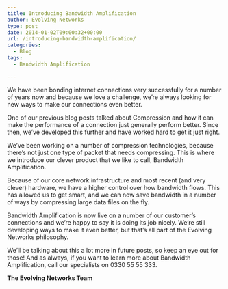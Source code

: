 ```yaml
---
title: Introducing Bandwidth Amplification
author: Evolving Networks
type: post
date: 2014-01-02T09:00:32+00:00
url: /introducing-bandwidth-amplification/
categories:
  - Blog
tags:
  - Bandwidth Amplification

---
```

We have been bonding internet connections very successfully for a number of years now and because we love a challenge, we’re always looking for new ways to make our connections even better.

One of our previous blog posts talked about Compression and how it can make the performance of a connection just generally perform better. Since then, we’ve developed this further and have worked hard to get it just right.

We’ve been working on a number of compression technologies, because there’s not just one type of packet that needs compressing. This is where we introduce our clever product that we like to call, Bandwidth Amplification.

Because of our core network infrastructure and most recent (and very clever) hardware, we have a higher control over how bandwidth flows. This has allowed us to get smart, and we can now save bandwidth in a number of ways by compressing large data files on the fly.

Bandwidth Amplification is now live on a number of our customer’s connections and we’re happy to say it is doing its job nicely. We’re still developing ways to make it even better, but that’s all part of the Evolving Networks philosophy.

We’ll be talking about this a lot more in future posts, so keep an eye out for those! And as always, if you want to learn more about Bandwidth Amplification, call our specialists on 0330 55 55 333.

**The Evolving Networks Team**